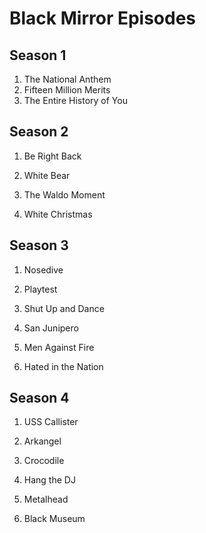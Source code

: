 # Black Mirror Episodes

## Season 1
1. The National Anthem
2. Fifteen Million Merits
3. The Entire History of You

## Season 2
1. Be Right Back

2. White Bear

3. The Waldo Moment

4. White Christmas

## Season 3
1. Nosedive

2. Playtest

3. Shut Up and Dance

4. San Junipero

5. Men Against Fire

6. Hated in the Nation

## Season 4
1. USS Callister

2. Arkangel

3. Crocodile

4. Hang the DJ

5. Metalhead

6. Black Museum

